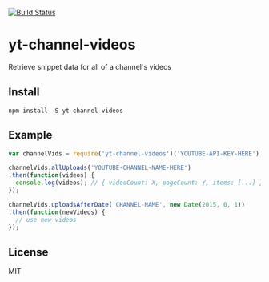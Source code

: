 [![Build Status](https://travis-ci.org/CrockAgile/yt-channel-videos.svg?branch=master)](https://travis-ci.org/CrockAgile/yt-channel-videos)

# yt-channel-videos 
Retrieve snippet data for all of a channel's videos

## Install
```
npm install -S yt-channel-videos
```

## Example
```javascript
var channelVids = require('yt-channel-videos')('YOUTUBE-API-KEY-HERE');

channelVids.allUploads('YOUTUBE-CHANNEL-NAME-HERE')
.then(function(videos) {
  console.log(videos); // { videoCount: X, pageCount: Y, items: [...] }
});

channelVids.uploadsAfterDate('CHANNEL-NAME', new Date(2015, 0, 1))
.then(function(newVideos) {
  // use new videos
});
```

## License
MIT
